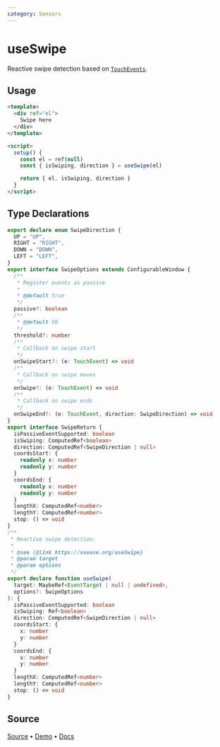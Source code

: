```yaml
---
category: Sensors
---
```


# useSwipe

Reactive swipe detection based on [`TouchEvents`](https://developer.mozilla.org/en-US/docs/Web/API/TouchEvent).

## Usage

```html {16-20}
<template>
  <div ref="el">
    Swipe here
  </div>
</template>

<script>
  setup() {
    const el = ref(null)
    const { isSwiping, direction } = useSwipe(el)

    return { el, isSwiping, direction }
  } 
</script>
```

<!--FOOTER_STARTS-->
## Type Declarations

```typescript
export declare enum SwipeDirection {
  UP = "UP",
  RIGHT = "RIGHT",
  DOWN = "DOWN",
  LEFT = "LEFT",
}
export interface SwipeOptions extends ConfigurableWindow {
  /**
   * Register events as passive
   *
   * @default true
   */
  passive?: boolean
  /**
   * @default 50
   */
  threshold?: number
  /**
   * Callback on swipe start
   */
  onSwipeStart?: (e: TouchEvent) => void
  /**
   * Callback on swipe moves
   */
  onSwipe?: (e: TouchEvent) => void
  /**
   * Callback on swipe ends
   */
  onSwipeEnd?: (e: TouchEvent, direction: SwipeDirection) => void
}
export interface SwipeReturn {
  isPassiveEventSupported: boolean
  isSwiping: ComputedRef<boolean>
  direction: ComputedRef<SwipeDirection | null>
  coordsStart: {
    readonly x: number
    readonly y: number
  }
  coordsEnd: {
    readonly x: number
    readonly y: number
  }
  lengthX: ComputedRef<number>
  lengthY: ComputedRef<number>
  stop: () => void
}
/**
 * Reactive swipe detection.
 *
 * @see {@link https://vueuse.org/useSwipe}
 * @param target
 * @param options
 */
export declare function useSwipe(
  target: MaybeRef<EventTarget | null | undefined>,
  options?: SwipeOptions
): {
  isPassiveEventSupported: boolean
  isSwiping: Ref<boolean>
  direction: ComputedRef<SwipeDirection | null>
  coordsStart: {
    x: number
    y: number
  }
  coordsEnd: {
    x: number
    y: number
  }
  lengthX: ComputedRef<number>
  lengthY: ComputedRef<number>
  stop: () => void
}
```

## Source

[Source](https://github.com/vueuse/vueuse/blob/main/packages/core/useSwipe/index.ts) • [Demo](https://github.com/vueuse/vueuse/blob/main/packages/core/useSwipe/demo.vue) • [Docs](https://github.com/vueuse/vueuse/blob/main/packages/core/useSwipe/index.md)


<!--FOOTER_ENDS-->
